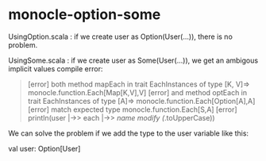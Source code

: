 monocle-option-some
===================

UsingOption.scala : if we create user as Option(User(...)), there is no problem.

UsingSome.scala : if we create user as Some(User(...)), we get an ambigous implicit values compile error:

>[error]  both method mapEach in trait EachInstances of type [K, V]=> monocle.function.Each[Map[K,V],V]
>[error]  and method optEach in trait EachInstances of type [A]=> monocle.function.Each[Option[A],A]
>[error]  match expected type monocle.function.Each[S,A]
>[error]   println(user |->> each |->> _name modify (_.toUpperCase))

We can solve the problem if we add the type to the user variable like this:

val user: Option[User]

